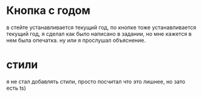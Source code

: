 # Кнопка с годом
в стейте устанавливается текущий год, по кнопке тоже устанавливается текущий год, я сделал как было написано в задании, но мне кажется в нем была опечатка. ну или я прослушал объяснение. 

# стили
я не стал добавлять стили, просто посчитал что это лишнее, но зато есть ts)

